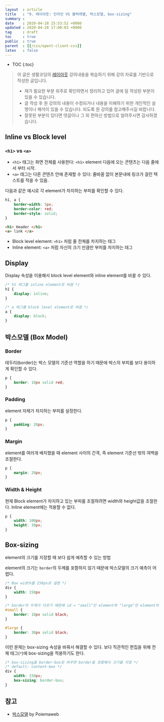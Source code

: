 ```yaml
---
layout  : article
title   : "9. 레이아웃: 인라인 VS 블럭레밸, 박스모델, box-sizing"
summary : 
date    : 2020-04-28 15:53:52 +0900
updated : 2020-04-28 17:00:03 +0900
tag     : draft
toc     : true
public  : true
parent  : [[/css/opent-client-css]]
latex   : false
---
```

* TOC
{:toc}

> 이 글은 생활코딩의 [레이아웃](https://opentutorials.org/course/2418/13402) 강의내용을 복습하기 위해 강의 자료를 기반으로 작성한 글입니다.
>
> * 제가 필요한 부분 위주로 확인하면서 정리하고 있어 글에 덜 작성된 부분이 있을 수 있습니다.
> * 글 작성 후 원 강의의 내용이 수정되거나 내용을 이해하기 위한 개인적인 설명이나 해석이 있을 수 있습니다. 되도록 원 강의를 참고해주시길 바랍니다.
> * 잘못된 부분이 있다면 댓글이나 그 외 편하신 방법으로 알려주시면 감사하겠습니다.

## Inline vs Block level

### `<h1>` vs `<a>`

* `<h1>` 태그는 화면 전체를 사용한다: `<h1>` element 다음에 오는 콘텐츠는 다음 줄에서 부터 시작.
* `<a>` 태그는 다른 콘텐츠 안에 존재할 수 있다: 줄바꿈 없이 본문내에 링크가 걸린 텍스트를 적을 수 있음.

다음과 같은 예시로 각 element가 차지하는 부피를 확인할 수 있다.

```css
h1, a {
    border-width: 5px;
    border-color: red;
    border-style: solid;
}
```

```html
<h1> Header </h1>
<a> link </a>
```

* Block level element: `<h1>` 처럼 줄 전체를 차지하는 태그
* Inline element: `<a>` 처럼 자신의 크기 만큼만 부피를 차지하는 태그

## Display

Display 속성을 이용해서 block level element와 inline element를 바꿀 수 있다.

```css
/* h1 태그를 inline element로 바꿈 */
h1 {
    display: inline;
}

/* a 태그를 block level element로 바꿈 */
a {
    display: block;
}
```

## 박스모델 (Box Model)

### Border

테두리(border)는 박스 모델의 기준선 역할을 하기 때문에 박스의 부피를 보다 용이하게 확인할 수 있다.

```css
p {
    border: 10px solid red;
}
```

### Padding

element 자체가 차지하는 부피를 설정한다.

```css
p {
    padding: 20px;
}
```

### Margin

element를 여러개 배치했을 때 element 사이의 간격, 즉 element 기준선 밖의 여백을 조절한다.

```css
p {
    margin: 20px;
}
```

### Width & Height

현재 Block element가 차지하고 있는 부피를 조절하려면 width와 height값을 조절한다. Inline element에는 적용할 수 없다.

```css
p {
    width: 100px;
    height: 30px;
}
```

## Box-sizing

element의 크기를 지정할 때 보다 쉽게 예측할 수 있는 방법

element의 크기는 `border`의 두께를 포함하지 않기 때문에 박스모델의 크기 예측이 어렵다.

```css
/* Box width를 150px로 설정 */
div {
    width: 150px
}

/* border의 두께가 다르기 때문에 id = "small"인 element와 "large"인 element의 크기가 다름 */
#small {
    border: 10px solid black;
}

#large {
    border: 30px solid black;
}
```

이런 문제는 box-sizing 속성을 바꿔서 해결할 수 있다. 보다 직관적인 편집을 위해 전체 태그(`*`)에 box-sizing을 적용하기도 한다.

```css
/* box-sizing을 border-box로 바꾸면 border을 포함해서 크기를 지정 */
/* default: content-box */
div {
    width: 150px;
    box-sizing: border-box;
}
```

## 참고

* [박스모델](https://poiemaweb.com/css3-box-model) by Poiemaweb

